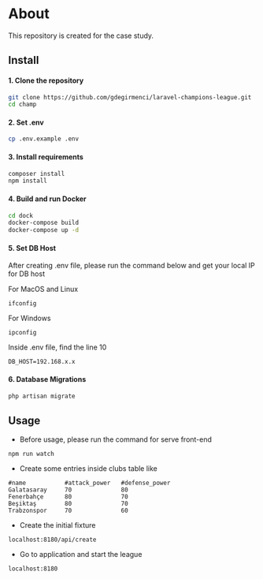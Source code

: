 # About

This repository is created for the case study.

## Install
#### 1. Clone the repository

```bash
git clone https://github.com/gdegirmenci/laravel-champions-league.git
cd champ
```

#### 2. Set .env
```bash
cp .env.example .env
```

#### 3. Install requirements
```bash
composer install
npm install
```

#### 4. Build and run Docker
```bash
cd dock
docker-compose build
docker-compose up -d
```

#### 5. Set DB Host
After creating .env file, please run the command below and get your local IP for DB host

For MacOS and Linux
```
ifconfig
```

For Windows
```
ipconfig
```

Inside .env file, find the line 10
```dotenv
DB_HOST=192.168.x.x
```


#### 6. Database Migrations
```bash
php artisan migrate
```

## Usage
- Before usage, please run the command for serve front-end
```
npm run watch
```

- Create some entries inside clubs table like
```
#name           #attack_power   #defense_power
Galatasaray     70              80
Fenerbahçe      80              70
Beşiktaş        80              70
Trabzonspor     70              60
```

- Create the initial fixture
```
localhost:8180/api/create
```

- Go to application and start the league
```
localhost:8180
```